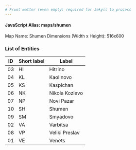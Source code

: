 ```yaml
---
# Front matter (even empty) required for Jekyll to process
---
```


#### JavaScript Alias: maps/shumen

Map Name: Shumen
Dimensions (Width x Height): 516x600





### List of Entities

ID | Short label | Label
---|---|---|
03|HI|Hitrino
04|KL|Kaolinovo
05|KS|Kaspichan
06|NK|Nikola Kozlevo
07|NP|Novi Pazar
10|SH|Shumen
09|SM|Smyadovo
02|VA|Varbitsa
08|VP|Veliki Preslav
01|VE|Venets

